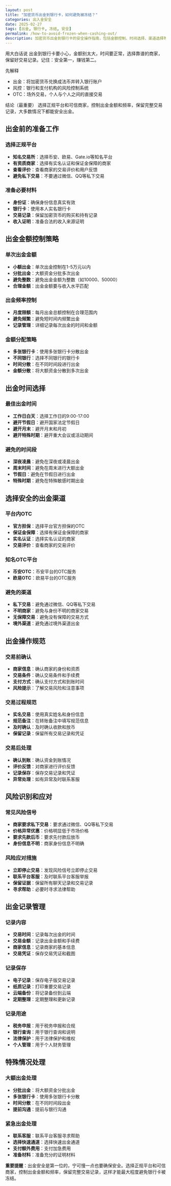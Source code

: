 ```yaml
---
layout: post
title: "加密货币出金到银行卡，如何避免被冻结？"
categories: 出入金安全
date: 2025-02-27
tags: [出金, 银行卡, 冻结, 安全]
permalink: /how-to-avoid-frozen-when-cashing-out/
description: 加密货币出金到银行卡的安全操作指南，包括金额控制、时间选择、渠道选择等关键要素，帮助用户避免银行卡被冻结。
---
```


用大白话说
出金到银行卡要小心，金额别太大，时间要正常，选择靠谱的商家，保留好交易记录。记住：安全第一，赚钱第二。

先解释
- 出金：将加密货币兑换成法币并转入银行账户
- 风控：银行和支付机构的风险控制系统
- OTC：场外交易，个人与个人之间的直接交易

结论（最重要）
选择正规平台和可信商家，控制出金金额和频率，保留完整交易记录，大多数情况下都能安全出金。

## 出金前的准备工作

### 选择正规平台
- **知名交易所**：选择币安、欧易、Gate.io等知名平台
- **有资质商家**：选择有实名认证和保证金保障的商家
- **查看评价**：查看商家的交易评价和用户反馈
- **避免私下交易**：不要通过微信、QQ等私下交易

### 准备必要材料
- **身份证**：确保身份信息真实有效
- **银行卡**：使用本人实名银行卡
- **交易记录**：保留加密货币的购买和持有记录
- **收入证明**：准备合法的收入来源证明

## 出金金额控制策略

### 单次出金金额
- **小额出金**：单次出金控制在1-5万元以内
- **分批出金**：大额资金分批多次出金
- **避免整数**：避免出金金额为整数（如10000、50000）
- **合理金额**：出金金额要与收入水平匹配

### 出金频率控制
- **月度限额**：每月出金总额控制在合理范围内
- **避免频繁**：避免短时间内频繁出金
- **记录管理**：详细记录每次出金的时间和金额

### 金额分配策略
- **多张银行卡**：使用多张银行卡分散出金
- **不同银行**：选择不同银行的银行卡
- **时间分散**：在不同时间段进行出金
- **金额分散**：将大额资金分散到多次出金

## 出金时间选择

### 最佳出金时间
- **工作日白天**：选择工作日的9:00-17:00
- **避开节假日**：避开国家法定节假日
- **避开月末**：避开月末和月初
- **避开特殊时期**：避开重大会议或活动期间

### 避免的时间段
- **深夜凌晨**：避免在深夜或凌晨出金
- **周末时间**：避免在周末进行大额出金
- **节假日**：避免在节假日进行出金
- **特殊时期**：避免在特殊敏感时期出金

## 选择安全的出金渠道

### 平台内OTC
- **官方担保**：选择平台官方担保的OTC
- **保证金保障**：选择有保证金保障的商家
- **实名认证**：选择实名认证的商家
- **交易评价**：查看商家的交易评价

### 知名OTC平台
- **币安OTC**：币安平台的OTC服务
- **欧易OTC**：欧易平台的OTC服务

### 避免的渠道
- **私下交易**：避免通过微信、QQ等私下交易
- **不明商家**：避免与身份不明的商家交易
- **无保障交易**：避免没有保障的交易方式
- **境外渠道**：避免通过境外渠道出金

## 出金操作规范

### 交易前确认
- **商家信息**：确认商家的身份和资质
- **交易条件**：确认交易条件和手续费
- **支付方式**：确认支付方式和到账时间
- **风险提示**：了解交易风险和注意事项

### 交易过程规范
- **实名交易**：使用真实姓名和身份信息
- **规范备注**：在转账备注中填写规范信息
- **及时确认**：及时确认收款和放币
- **保留记录**：保留所有交易记录和凭证

### 交易后处理
- **确认到账**：确认资金到账情况
- **评价反馈**：对商家进行评价反馈
- **记录保存**：保存交易记录和凭证
- **异常处理**：如有异常及时联系客服

## 风险识别和应对

### 常见风险信号
- **商家要求私下交易**：要求通过微信、QQ等私下交易
- **价格异常优惠**：价格明显低于市场价格
- **要求先款后币**：要求先付款后放币
- **身份信息不明**：商家身份信息不明确

### 风险应对措施
- **立即停止交易**：发现风险信号立即停止交易
- **联系平台客服**：及时联系平台客服举报
- **保留证据**：保留所有聊天记录和交易记录
- **寻求帮助**：必要时寻求法律帮助

## 出金记录管理

### 记录内容
- **交易时间**：记录每次出金的时间
- **交易金额**：记录出金金额和手续费
- **商家信息**：记录商家的基本信息
- **交易凭证**：保存交易凭证和截图

### 记录保存
- **电子记录**：保存电子版交易记录
- **纸质记录**：打印重要交易记录
- **云端备份**：将记录备份到云端
- **定期整理**：定期整理和更新记录

### 记录用途
- **税务申报**：用于税务申报和合规
- **银行查询**：用于银行查询和说明
- **法律保护**：用于法律保护和维权
- **个人管理**：用于个人财务管理

## 特殊情况处理

### 大额出金处理
- **分批出金**：将大额资金分批出金
- **多张银行卡**：使用多张银行卡分散
- **时间分散**：在不同时间段出金
- **提前沟通**：提前与银行沟通

### 紧急出金处理
- **联系客服**：联系平台客服寻求帮助
- **选择快速通道**：选择快速出金通道
- **支付额外费用**：支付加急费用
- **准备材料**：准备充分的证明材料

**重要提醒**：出金安全是第一位的，宁可慢一点也要确保安全。选择正规平台和可信商家，控制出金金额和频率，保留完整交易记录，这样才能最大程度避免银行卡被冻结。
